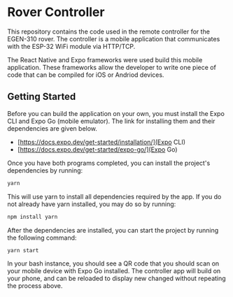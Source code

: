 # Rover Controller
This repository contains the code used in the remote controller for the EGEN-310 rover. The controller
is a mobile application that communicates with the ESP-32 WiFi module via HTTP/TCP. 

The React Native and Expo frameworks were used build this mobile application. These frameworks allow the developer
to write one piece of code that can be compiled for iOS or Andriod devices.

## Getting Started

Before you can build the application on your own, you must install the Expo CLI and Expo Go (mobile emulator). 
The link for installing them and their dependencies are given below.
- [https://docs.expo.dev/get-started/installation/](Expo CLI)
- [https://docs.expo.dev/get-started/expo-go/](Expo Go)

Once you have both programs completed, you can install the project's dependencies by running:
```bash
yarn
```

This will use yarn to install all dependencies required by the app. If you do not already have yarn installed, 
you may do so by running:
```bash
npm install yarn
```

After the dependencies are installed, you can start the project by running the following command:
```bash
yarn start
```

In your bash instance, you should see a QR code that you should scan on your mobile device with Expo Go installed.
The controller app will build on your phone, and can be reloaded to display new changed without repeating the process above.

